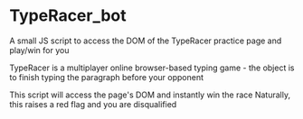 # TypeRacer_bot
A small JS script to access the DOM of the TypeRacer practice page and play/win for you

TypeRacer is a multiplayer online browser-based typing game - the object is to finish typing the paragraph before your opponent

This script will access the page's DOM and instantly win the race
Naturally, this raises a red flag and you are disqualified

